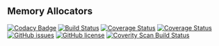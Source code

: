 ## Memory Allocators
[![Codacy Badge](https://api.codacy.com/project/badge/Grade/4a0d9fba79e54da3af6d254157237959)](https://app.codacy.com/app/adam-stamand/memory-allocators?utm_source=github.com&utm_medium=referral&utm_content=adam-stamand/memory-allocators&utm_campaign=Badge_Grade_Dashboard)
[![Build Status](https://travis-ci.org/adam-stamand/memory-allocators.svg?branch=master)](https://travis-ci.org/adam-stamand/memory-allocators)
[![Coverage Status](https://coveralls.io/repos/github/adam-stamand/memory-allocators/badge.svg)](https://coveralls.io/github/adam-stamand/memory-allocators)
<a href='https://coveralls.io/github/adam-stamand/memory-allocators?branch=master'><img src='https://coveralls.io/repos/github/adam-stamand/memory-allocators/badge.svg?branch=master' alt='Coverage Status' /></a>
[![GitHub issues](https://img.shields.io/github/issues/adam-stamand/memory-allocators)](https://github.com/adam-stamand/memory-allocators/issues)
[![GitHub license](https://img.shields.io/github/license/adam-stamand/memory-allocators)](https://github.com/adam-stamand/memory-allocators/blob/master/LICENSE)
<a href="https://scan.coverity.com/projects/adam-stamand-memory-allocators">
  <img alt="Coverity Scan Build Status"
       src="https://img.shields.io/coverity/scan/18982.svg"/>
</a>

